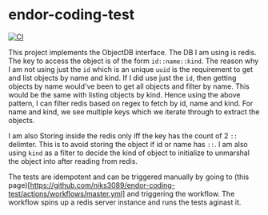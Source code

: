 # endor-coding-test

[![CI](https://github.com/niks3089/endor-coding-test/actions/workflows/master.yml/badge.svg)](https://github.com/niks3089/endor-coding-test/actions/workflows/master.yml)

This project implements the ObjectDB interface. The DB I am using is redis. The key to access the object is of the form `id::name::kind`.
The reason why I am not using just the `id` which is an unique `uuid` is the requirement to get and list objects by name and kind. If I did use just the `id`, then getting objects by name would've been to get all objects and filter by name. This would be the same with listing objects by kind. Hence using the above pattern, I can filter redis based on regex to fetch by id, name and kind. For name and kind, we see multiple keys which we iterate through to extract the objects.

I am also Storing inside the redis only iff the key has the count of 2 `::` delimter. This is to avoid storing the object if id or name has `::`. I am also using `kind` as a filter to decide the kind of object to initialize to unmarshal the object into after reading from redis.

The tests are idempotent and can be triggered manually by going to (this page)[https://github.com/niks3089/endor-coding-test/actions/workflows/master.yml] and triggering the workflow. The workflow spins up a redis server instance and runs the tests aginast it.
